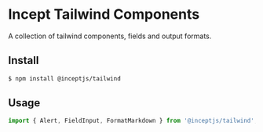 # Incept Tailwind Components

A collection of tailwind components, fields and output formats.

## Install

```bash
$ npm install @inceptjs/tailwind
```

## Usage

```js
import { Alert, FieldInput, FormatMarkdown } from '@inceptjs/tailwind';
```
